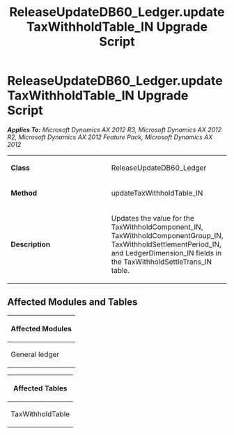 ﻿---
title: ReleaseUpdateDB60_Ledger.updateTaxWithholdTable_IN Upgrade Script
TOCTitle: ReleaseUpdateDB60_Ledger.updateTaxWithholdTable_IN Upgrade Script
ms:assetid: 957e0635-e71e-59b9-bf0e-8815db36e749
ms:mtpsurl: https://msdn.microsoft.com/en-us/library/JJ686163(v=AX.60)
ms:contentKeyID: 49709867
ms.date: 05/18/2015
mtps_version: v=AX.60
---

# ReleaseUpdateDB60\_Ledger.updateTaxWithholdTable\_IN Upgrade Script 


_**Applies To:** Microsoft Dynamics AX 2012 R3, Microsoft Dynamics AX 2012 R2, Microsoft Dynamics AX 2012 Feature Pack, Microsoft Dynamics AX 2012_

<table>
<colgroup>
<col style="width: 50%" />
<col style="width: 50%" />
</colgroup>
<tbody>
<tr class="odd">
<td><p><strong>Class</strong></p></td>
<td><p>ReleaseUpdateDB60_Ledger</p></td>
</tr>
<tr class="even">
<td><p><strong>Method</strong></p></td>
<td><p>updateTaxWithholdTable_IN</p></td>
</tr>
<tr class="odd">
<td><p><strong>Description</strong></p></td>
<td><p>Updates the value for the TaxWithholdComponent_IN, TaxWithholdComponentGroup_IN, TaxWithholdSettlementPeriod_IN, and LedgerDimension_IN fields in the TaxWithholdSettleTrans_IN table.</p></td>
</tr>
</tbody>
</table>


## Affected Modules and Tables

<table>
<colgroup>
<col style="width: 100%" />
</colgroup>
<thead>
<tr class="header">
<th><p>Affected Modules</p></th>
</tr>
</thead>
<tbody>
<tr class="odd">
<td><p>General ledger</p></td>
</tr>
</tbody>
</table>


<table>
<colgroup>
<col style="width: 100%" />
</colgroup>
<thead>
<tr class="header">
<th><p>Affected Tables</p></th>
</tr>
</thead>
<tbody>
<tr class="odd">
<td><p>TaxWithholdTable</p></td>
</tr>
</tbody>
</table>

  


